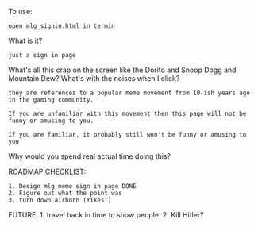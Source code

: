 To use:

    open mlg_signin.html in termin

What is it?

    just a sign in page

What's all this crap on the screen like the Dorito and Snoop Dogg and Mountain Dew? What's with the noises when I click? 

    they are references to a popular meme movement from 10-ish years ago in the gaming community. 
    
    If you are unfamiliar with this movement then this page will not be funny or amusing to you. 

    If you are familiar, it probably still won't be funny or amusing to you

Why would you spend real actual time doing this?


ROADMAP CHECKLIST:

    1. Design mlg meme sign in page DONE
    2. Figure out what the point was 
    3. turn down airhorn (Yikes!)

FUTURE:
    1. travel back in time to show people.
    2. Kill Hitler?






